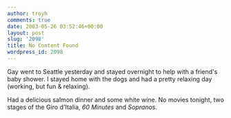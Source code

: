 ```yaml
---
author: troyh
comments: true
date: 2003-05-26 03:52:46+00:00
layout: post
slug: '2098'
title: No Content Found
wordpress_id: 2098
---
```


Gay went to Seattle yesterday and stayed overnight to help with a friend's baby shower. I stayed home with the dogs and had a pretty relaxing day (working, but fun & relaxing).

Had a delicious salmon dinner and some white wine. No movies tonight, two stages of the Giro d'Italia, _60 Minutes_ and _Sopranos_.

